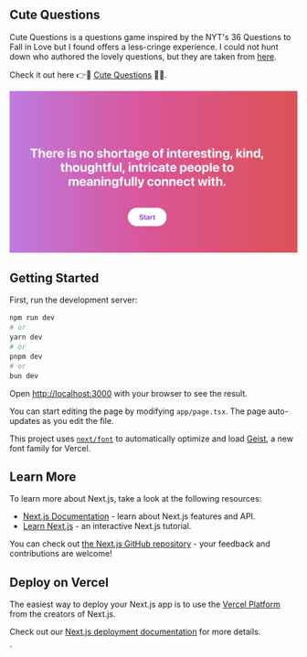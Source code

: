 ## Cute Questions

Cute Questions is a questions game inspired by the NYT's 36 Questions to Fall in Love but I found offers a less-cringe experience. I could not hunt down who authored the lovely questions, but they are taken from [here](https://docs.google.com/document/u/1/d/1K_iFxFt9lh1i0mxKRIhOSd2e8X1LNvxnihbChKXhyOc/edit?usp=drivesdk).

 Check it out here 👉🎉 [Cute Questions](https://cute-questions-cbix.vercel.app/) 🎈✨.


[![Connect With People](assets/homepage.png)](https://cute-questions-cbix.vercel.app/)

## Getting Started

First, run the development server:

```bash
npm run dev
# or
yarn dev
# or
pnpm dev
# or
bun dev
```

Open [http://localhost:3000](http://localhost:3000) with your browser to see the result.

You can start editing the page by modifying `app/page.tsx`. The page auto-updates as you edit the file.

This project uses [`next/font`](https://nextjs.org/docs/app/building-your-application/optimizing/fonts) to automatically optimize and load [Geist](https://vercel.com/font), a new font family for Vercel.

## Learn More

To learn more about Next.js, take a look at the following resources:

- [Next.js Documentation](https://nextjs.org/docs) - learn about Next.js features and API.
- [Learn Next.js](https://nextjs.org/learn) - an interactive Next.js tutorial.

You can check out [the Next.js GitHub repository](https://github.com/vercel/next.js) - your feedback and contributions are welcome!

## Deploy on Vercel

The easiest way to deploy your Next.js app is to use the [Vercel Platform](https://vercel.com/new?utm_medium=default-template&filter=next.js&utm_source=create-next-app&utm_campaign=create-next-app-readme) from the creators of Next.js.

Check out our [Next.js deployment documentation](https://nextjs.org/docs/app/building-your-application/deploying) for more details.

`